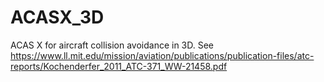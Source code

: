 # ACASX_3D
ACAS X for aircraft collision avoidance in 3D. See https://www.ll.mit.edu/mission/aviation/publications/publication-files/atc-reports/Kochenderfer_2011_ATC-371_WW-21458.pdf
